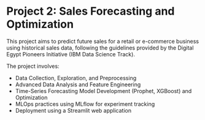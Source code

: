 # Project 2: Sales Forecasting and Optimization

This project aims to predict future sales for a retail or e-commerce business using historical sales data, following the guidelines provided by the Digital Egypt Pioneers Initiative (IBM Data Science Track).

The project involves:
- Data Collection, Exploration, and Preprocessing
- Advanced Data Analysis and Feature Engineering
- Time-Series Forecasting Model Development (Prophet, XGBoost) and Optimization
- MLOps practices using MLflow for experiment tracking
- Deployment using a Streamlit web application
